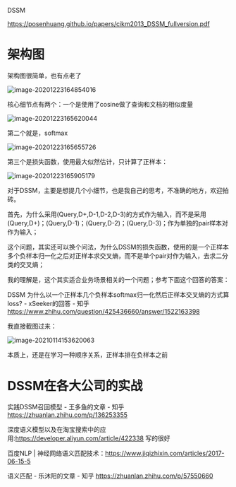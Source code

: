 DSSM

https://posenhuang.github.io/papers/cikm2013_DSSM_fullversion.pdf

# 架构图

架构图很简单，也有点老了

![image-20201223164854016](https://picsfordablog.oss-cn-beijing.aliyuncs.com/2021-01-14-081908.jpg)

核心细节点有两个：一个是使用了cosine做了查询和文档的相似度量

![image-20201223165620044](https://picsfordablog.oss-cn-beijing.aliyuncs.com/2021-01-14-81910.jpg)

第二个就是，softmax

![image-20201223165655726](https://picsfordablog.oss-cn-beijing.aliyuncs.com/2021-01-14-081909.jpg)

第三个是损失函数，使用最大似然估计，只计算了正样本：

![image-20201223165905179](https://picsfordablog.oss-cn-beijing.aliyuncs.com/2021-01-14-081906.jpg)



对于DSSM，主要是想提几个小细节，也是我自己的思考，不准确的地方，欢迎拍砖。

首先，为什么采用(Query,D+,D-1,D-2,D-3)的方式作为输入，而不是采用(Query,D+)；(Query,D-1)；(Query,D-2)；(Query,D-3)；作为单独的pair样本对作为输入；

这个问题，其实还可以换个问法，为什么DSSM的损失函数，使用的是一个正样本多个负样本归一化之后对正样本求交叉熵，而不是单个pair对作为输入，去求二分类的交叉熵；

我的理解是，这个其实适合业务场景相关的一个问题；参考下面这个回答的答案：

DSSM 为什么以一个正样本几个负样本softmax归一化然后正样本交叉熵的方式算loss? - xSeeker的回答 - 知乎 https://www.zhihu.com/question/425436660/answer/1522163398

我直接截图过来：

![image-20210114153620063](https://picsfordablog.oss-cn-beijing.aliyuncs.com/2021-01-14-081907.jpg)



本质上，还是在学习一种顺序关系，正样本排在负样本之前



# DSSM在各大公司的实战



实践DSSM召回模型 - 王多鱼的文章 - 知乎 https://zhuanlan.zhihu.com/p/136253355

深度语义模型以及在淘宝搜索中的应用:https://developer.aliyun.com/article/422338  写的很好

百度NLP | 神经网络语义匹配技术：https://www.jiqizhixin.com/articles/2017-06-15-5  

语义匹配 - 乐沐阳的文章 - 知乎 https://zhuanlan.zhihu.com/p/57550660